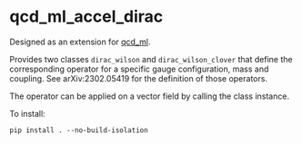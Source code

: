 # qcd_ml_accel_dirac

Designed as an extension for [qcd_ml](https://github.com/daknuett/qcd_ml).

Provides two classes `dirac_wilson` and `dirac_wilson_clover` that define the corresponding operator
for a specific gauge configuration, mass and coupling. See arXiv:2302.05419 for the definition of those
operators.

The operator can be applied on a vector field by calling the class instance.

To install:
````
pip install . --no-build-isolation
````
